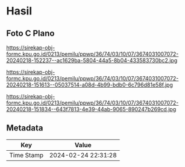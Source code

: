 # Hasil

## Foto C Plano

https://sirekap-obj-formc.kpu.go.id/0213/pemilu/ppwp/36/74/03/10/07/3674031007072-20240218-152237--ac1629ba-5804-44a5-8b04-433583730bc2.jpg

https://sirekap-obj-formc.kpu.go.id/0213/pemilu/ppwp/36/74/03/10/07/3674031007072-20240218-151613--05037514-a08d-4b99-bdb0-6c796d81e58f.jpg

https://sirekap-obj-formc.kpu.go.id/0213/pemilu/ppwp/36/74/03/10/07/3674031007072-20240218-151834--643f7813-4e39-44ab-9065-890247b269cd.jpg


## Metadata

| Key        | Value               |
| ---------- | ------------------- |
| Time Stamp | 2024-02-24 22:31:28 |



